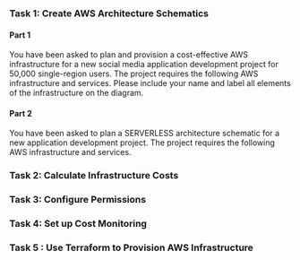 ### Task 1: Create AWS Architecture Schematics
#### Part 1
You have been asked to plan and provision a cost-effective AWS infrastructure 
for a new social media application development project for 50,000 single-region 
users. The project requires the following AWS infrastructure and services. 
Please include your name and label all elements of the infrastructure 
on the diagram.


#### Part 2
You have been asked to plan a SERVERLESS architecture schematic for a new application development project. The project requires the following AWS infrastructure and services.


### Task 2: Calculate Infrastructure Costs

### Task 3: Configure Permissions


### Task 4: Set up Cost Monitoring


### Task 5 : Use Terraform to Provision AWS Infrastructure
